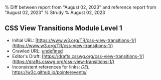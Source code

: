% Diff between report from "August 02, 2023" and reference report from "August 02, 2023"
% Strudy
% August 02, 2023

## CSS View Transitions Module Level 1

- Initial URL: [https://www.w3.org/TR/css-view-transitions-1/](https://www.w3.org/TR/css-view-transitions-1/)
- Crawled URL: [undefined](undefined)
- Editor's Draft: [https://drafts.csswg.org/css-view-transitions-1/](https://drafts.csswg.org/css-view-transitions-1/)
- Inconsistent references for links: *DEL* https://w3c.github.io/pointerevents/



